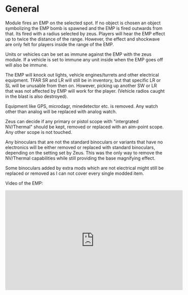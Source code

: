 # General

Module fires an EMP on the selected spot. If no object is chosen an object symbolizing the EMP bomb is spawned and the EMP is fired outwards from that. Its fired with a radius selected by zeus. Players will hear the EMP effect up to twice the distance of the range. However, the effect and shockwave are only felt for players inside the range of the EMP.

Units or vehicles can be set as immune against the EMP with the zeus module. If a vehicle is set to immune any unit inside when the EMP goes off will also be immune.

The EMP will knock out lights, vehicle engines/turrets and other electrical equipment. TFAR SR and LR will still be in inventory, but that specific LR or SL will be unusable from then on. However, picking up another SW or LR that was not affected by EMP will work for the player. (Vehicle radios caught in the blast is also destroyed).

Equipment like GPS, microdagr, minedetector etc. is removed. Any watch other than analog will be replaced with analog watch.

Zeus can decide if any primary or pistol scope with "intergrated NV/Thermal" should be kept, removed or replaced with an aim-point scope. Any other scope is not touched.

Any binoculars that are not the standard binoculars or variants that have no electronics will be either removed or replaced with standard binoculars, depending on the setting set by Zeus. This was the only way to remove the NV/Thermal capabilities while still providing the base magnifying effect.

Some binoculars added by extra mods which are not electrical might still be replaced or removed as I can not cover every single modded item.

Video of the EMP: 
<iframe width="560" height="315" src="https://www.youtube.com/embed/xUDXe-0ticw?si=zHF5ryHf-fWLAsDR" title="YouTube video player" frameborder="0" allow="accelerometer; autoplay; clipboard-write; encrypted-media; gyroscope; picture-in-picture; web-share" allowfullscreen></iframe>

